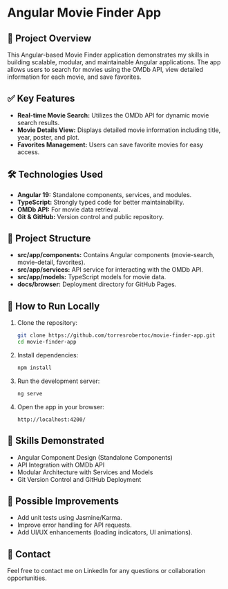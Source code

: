 # Angular Movie Finder App

## 🚀 Project Overview

This Angular-based Movie Finder application demonstrates my skills in building scalable, modular, and maintainable Angular applications. The app allows users to search for movies using the OMDb API, view detailed information for each movie, and save favorites.

## ✅ Key Features

* **Real-time Movie Search:** Utilizes the OMDb API for dynamic movie search results.
* **Movie Details View:** Displays detailed movie information including title, year, poster, and plot.
* **Favorites Management:** Users can save favorite movies for easy access.

## 🛠️ Technologies Used

* **Angular 19:** Standalone components, services, and modules.
* **TypeScript:** Strongly typed code for better maintainability.
* **OMDb API:** For movie data retrieval.
* **Git & GitHub:** Version control and public repository.

## 📌 Project Structure

* **src/app/components:** Contains Angular components (movie-search, movie-detail, favorites).
* **src/app/services:** API service for interacting with the OMDb API.
* **src/app/models:** TypeScript models for movie data.
* **docs/browser:** Deployment directory for GitHub Pages.

## 🚀 How to Run Locally

1. Clone the repository:

   ```bash
   git clone https://github.com/torresrobertoc/movie-finder-app.git
   cd movie-finder-app
   ```
2. Install dependencies:

   ```bash
   npm install
   ```
3. Run the development server:

   ```bash
   ng serve
   ```
4. Open the app in your browser:

   ```
   http://localhost:4200/
   ```

## 📌 Skills Demonstrated

* Angular Component Design (Standalone Components)
* API Integration with OMDb API
* Modular Architecture with Services and Models
* Git Version Control and GitHub Deployment

## 🔧 Possible Improvements

* Add unit tests using Jasmine/Karma.
* Improve error handling for API requests.
* Add UI/UX enhancements (loading indicators, UI animations).

## 📩 Contact

Feel free to contact me on LinkedIn for any questions or collaboration opportunities.
